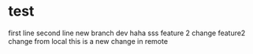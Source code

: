 # test
first line
second line
new branch dev
haha
sss
feature 2 change
feature2 change from local
this is a new change in remote
